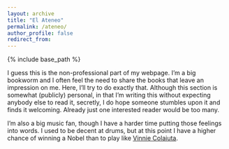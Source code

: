 ```yaml
---
layout: archive
title: "El Ateneo"
permalink: /ateneo/
author_profile: false
redirect_from:
---
```


{% include base_path %}

I guess this is the non-professional part of my webpage. I’m a big bookworm and I often feel the need to share the books that leave an impression on me. Here, I’ll try to do exactly that. Although this section is somewhat (publicly) personal, in that I’m writing this without expecting anybody else to read it, secretly, I do hope someone stumbles upon it and finds it welcoming. Already just one interested reader would be too many.

I’m also a big music fan, though I have a harder time putting those feelings into words. I used to be decent at drums, but at this point I have a higher chance of winning a Nobel than to play like [Vinnie Colaiuta](https://www.youtube.com/watch?v=GwmCeon6aPo&ab_channel=KevO%27Shea).
